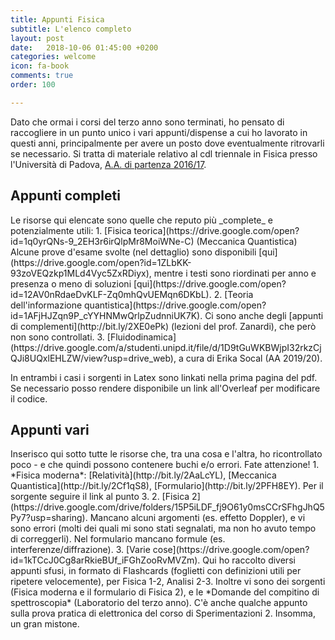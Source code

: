 ```yaml
---
title: Appunti Fisica
subtitle: L'elenco completo
layout: post
date:   2018-10-06 01:45:00 +0200
categories: welcome
icon: fa-book
comments: true
order: 100

---
```


Dato che ormai i corsi del terzo anno sono terminati, ho pensato di raccogliere in un punto unico i vari appunti/dispense a cui ho lavorato in questi anni, principalmente per avere un posto dove eventualmente ritrovarli se necessario. Si tratta di materiale relativo al cdl triennale in Fisica presso l'Università di Padova, [A.A. di partenza 2016/17](https://didattica.unipd.it/off/2016/LT/SC/SC1158/000ZZ).

<h2>Appunti completi</h2>
Le risorse qui elencate sono quelle che reputo più _complete_ e potenzialmente utili:
1.  [Fisica teorica](https://drive.google.com/open?id=1q0yrQNs-9_2EH3r6irQlpMr8MoiWNe-C) (Meccanica Quantistica) <br/> 
Alcune prove d'esame svolte (nel dettaglio) sono disponibili [qui](https://drive.google.com/open?id=1ZLbKK-93zoVEQzkp1MLd4Vyc5ZxRDiyx), mentre i testi sono riordinati per anno e presenza o meno di soluzioni [qui](https://drive.google.com/open?id=12AV0nRdaeDvKLF-Zq0mhQvUEMqn6DKbL).
2. [Teoria dell'informazione quantistica](https://drive.google.com/open?id=1AFjHJZqn9P_cYYHNMwQrlpZudnniUK7K). Ci sono anche degli [appunti di complementi](http://bit.ly/2XE0ePk) (lezioni del prof. Zanardi), che però non sono controllati.
3. [Fluidodinamica](https://drive.google.com/a/studenti.unipd.it/file/d/1D9tGuWKBWjpI32rkzCjQJi8UQxlEHLZW/view?usp=drive_web), a cura di Erika Socal (AA 2019/20). 

In entrambi i casi i sorgenti in Latex sono linkati nella prima pagina del pdf. Se necessario posso rendere disponibile un link all'Overleaf per modificare il codice.

<h2>Appunti vari</h2>
Inserisco qui sotto tutte le risorse che, tra una cosa e l'altra, ho ricontrollato poco - e che quindi possono contenere buchi e/o errori. Fate attenzione!
1. *Fisica moderna*: [Relatività](http://bit.ly/2AaLcYL), [Meccanica Quantistica](http://bit.ly/2Cf1qS8), [Formulario](http://bit.ly/2PFH8EY). Per il sorgente seguire il link al punto 3.
2. [Fisica 2](https://drive.google.com/drive/folders/15P5iLDF_fj9O61y0msCCrSFhgJhQ5Py7?usp=sharing). Mancano alcuni argomenti (es. effetto Doppler), e vi sono errori (molti dei quali mi sono stati segnalati, ma non ho avuto tempo di correggerli). Nel formulario mancano formule (es. interferenze/diffrazione).
3. [Varie cose](https://drive.google.com/open?id=1kTCcJ0Cg8arRkieBUf_iFGhZooRvMVZm). Qui ho raccolto diversi appunti sfusi, in formato di Flashcards (foglietti con definizioni utili per ripetere velocemente), per Fisica 1-2, Analisi 2-3. Inoltre vi sono dei sorgenti (Fisica moderna e il formulario di Fisica 2), e le *Domande del compitino di spettroscopia* (Laboratorio del terzo anno). C'è anche qualche appunto sulla prova pratica di elettronica del corso di Sperimentazioni 2. Insomma, un gran mistone.


